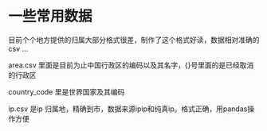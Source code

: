 # 一些常用数据

目前个个地方提供的归属大部分格式很差，制作了这个格式好读，数据相对准确的csv ...

area.csv 里面是目前为止中国行政区的编码以及其名字，{}号里面的是已经取消的行政区

country_code 里是世界国家及其编码

ip.csv 是ip 归属地，精确到市，数据来源ipip和纯真ip。格式正确，用pandas操作方便
